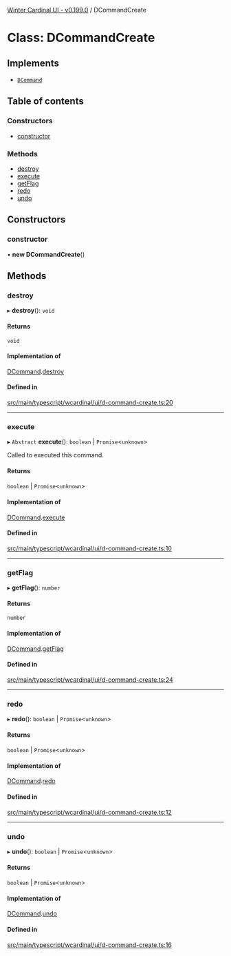 [Winter Cardinal UI - v0.199.0](../index.md) / DCommandCreate

# Class: DCommandCreate

## Implements

- [`DCommand`](../interfaces/DCommand.md)

## Table of contents

### Constructors

- [constructor](DCommandCreate.md#constructor)

### Methods

- [destroy](DCommandCreate.md#destroy)
- [execute](DCommandCreate.md#execute)
- [getFlag](DCommandCreate.md#getflag)
- [redo](DCommandCreate.md#redo)
- [undo](DCommandCreate.md#undo)

## Constructors

### constructor

• **new DCommandCreate**()

## Methods

### destroy

▸ **destroy**(): `void`

#### Returns

`void`

#### Implementation of

[DCommand](../interfaces/DCommand.md).[destroy](../interfaces/DCommand.md#destroy)

#### Defined in

[src/main/typescript/wcardinal/ui/d-command-create.ts:20](https://github.com/winter-cardinal/winter-cardinal-ui/blob/v0.199.0/src/main/typescript/wcardinal/ui/d-command-create.ts#L20)

___

### execute

▸ `Abstract` **execute**(): `boolean` \| `Promise`<`unknown`\>

Called to executed this command.

#### Returns

`boolean` \| `Promise`<`unknown`\>

#### Implementation of

[DCommand](../interfaces/DCommand.md).[execute](../interfaces/DCommand.md#execute)

#### Defined in

[src/main/typescript/wcardinal/ui/d-command-create.ts:10](https://github.com/winter-cardinal/winter-cardinal-ui/blob/v0.199.0/src/main/typescript/wcardinal/ui/d-command-create.ts#L10)

___

### getFlag

▸ **getFlag**(): `number`

#### Returns

`number`

#### Implementation of

[DCommand](../interfaces/DCommand.md).[getFlag](../interfaces/DCommand.md#getflag)

#### Defined in

[src/main/typescript/wcardinal/ui/d-command-create.ts:24](https://github.com/winter-cardinal/winter-cardinal-ui/blob/v0.199.0/src/main/typescript/wcardinal/ui/d-command-create.ts#L24)

___

### redo

▸ **redo**(): `boolean` \| `Promise`<`unknown`\>

#### Returns

`boolean` \| `Promise`<`unknown`\>

#### Implementation of

[DCommand](../interfaces/DCommand.md).[redo](../interfaces/DCommand.md#redo)

#### Defined in

[src/main/typescript/wcardinal/ui/d-command-create.ts:12](https://github.com/winter-cardinal/winter-cardinal-ui/blob/v0.199.0/src/main/typescript/wcardinal/ui/d-command-create.ts#L12)

___

### undo

▸ **undo**(): `boolean` \| `Promise`<`unknown`\>

#### Returns

`boolean` \| `Promise`<`unknown`\>

#### Implementation of

[DCommand](../interfaces/DCommand.md).[undo](../interfaces/DCommand.md#undo)

#### Defined in

[src/main/typescript/wcardinal/ui/d-command-create.ts:16](https://github.com/winter-cardinal/winter-cardinal-ui/blob/v0.199.0/src/main/typescript/wcardinal/ui/d-command-create.ts#L16)

